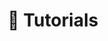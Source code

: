 ---
title: 👐 Tutorials
url: tutorials

# View.
#   1 = List
#   2 = Compact
#   3 = Card
view: 2

# Optional header image (relative to `static/media/` folder).
banner: 
  image: "tutoriales-header.webp"
  caption: "Photo adapted from [**Alexei Scutari**](https://unsplash.com/@scutal) on [Unsplash](https://unsplash.com)"

breadcrumbs: [""]

cascade:
  show_breadcrumb: true
---